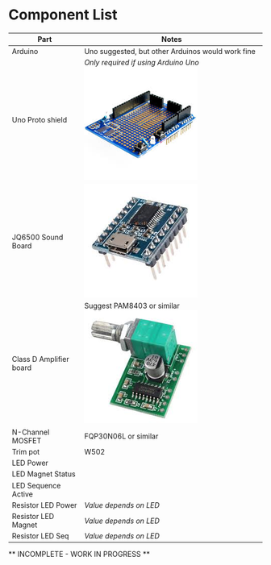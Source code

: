 # Component List

| Part               | Notes |
| -------------------| ------------- |
| Arduino            | Uno suggested, but other Arduinos would work fine |
| Uno Proto shield   | *Only required if using Arduino Uno* ![Image of amp](part_proto.jpg) |
| JQ6500 Sound Board | ![Image of mp3 decoder](part_decoder.jpg) |
| Class D Amplifier board | Suggest PAM8403 or similar ![Image of amp](part_amp.jpg) |
| N-Channel MOSFET   | FQP30N06L or similar |
| Trim pot           | W502 |
| LED Power          | |
| LED Magnet Status  | |
| LED Sequence Active| |
| Resistor LED Power | *Value depends on LED* |
| Resistor LED Magnet| *Value depends on LED* |
| Resistor LED Seq   | *Value depends on LED* |

** INCOMPLETE - WORK IN PROGRESS **
